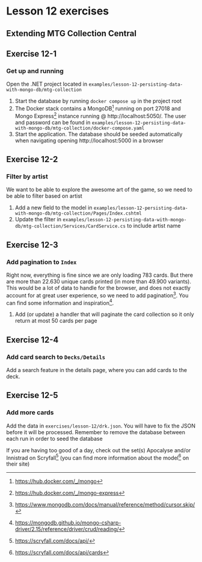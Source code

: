 # Lesson 12 exercises
## Extending MTG Collection Central

## Exercise 12-1
### Get up and running
Open the .NET project located in `examples/lesson-12-persisting-data-with-mongo-db/mtg-collection`

1. Start the database by running `docker compose up` in the project root
2. The Docker stack contains a MongoDB[^5] running on port 27018 and Mongo Express[^6] instance running @ http://localhost:5050/. The user and password can be found in `examples/lesson-12-persisting-data-with-mongo-db/mtg-collection/docker-compose.yaml`
3. Start the application. The database should be seeded automatically when navigating opening http://localhost:5000 in a browser

## Exercise 12-2
### Filter by artist
We want to be able to explore the awesome art of the game, so we need to be able to filter based on artist

1. Add a new field to the model in `examples/lesson-12-persisting-data-with-mongo-db/mtg-collection/Pages/Index.cshtml` 
2. Update the filter in `examples/lesson-12-persisting-data-with-mongo-db/mtg-collection/Services/CardService.cs` to include artist name

## Exercise 12-3
### Add pagination to `Index`
Right now, everything is fine since we are only loading 783 cards. But there are more than 22.630 unique cards printed (in more than 49.900 variants). This would be a lot of data to handle for the browser, and does not exactly account for at great user experience, so we need to add pagination[^3]. You can find some information and inspiration[^4].

1. Add (or update) a handler that will paginate the card collection so it only return at most 50 cards per page

## Exercise 12-4
### Add card search to `Decks/Details`
Add a search feature in the details page, where you can add cards to the deck.

## Exercise 12-5
### Add more cards
Add the data in `exercises/lesson-12/drk.json`. You will have to fix the JSON before it will be processed. Remember to remove the database between each run in order to seed the database

If you are having too good of a day, check out the set(s) Apocalyse and/or Innistrad on Scryfall[^1] (you can find more information about the model[^2] on their site)

[^1]: https://scryfall.com/docs/api/
[^2]: https://scryfall.com/docs/api/cards
[^3]: https://www.mongodb.com/docs/manual/reference/method/cursor.skip/
[^4]: https://mongodb.github.io/mongo-csharp-driver/2.15/reference/driver/crud/reading/
[^5]: https://hub.docker.com/_/mongo
[^6]: https://hub.docker.com/_/mongo-express